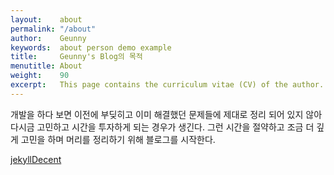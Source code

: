 ```yaml
---
layout:    about
permalink: "/about"
author:    Geunny
keywords:  about person demo example
title:     Geunny's Blog의 목적
menutitle: About
weight:    90
excerpt:   This page contains the curriculum vitae (CV) of the author.
--- 
```

<script async defer src="https://buttons.github.io/buttons.js"></script>

개발을 하다 보면 이전에 부딪히고 이미 해결했던 문제들에 제대로 정리 되어 있지 않아 다시금 고민하고 시간을 투자하게 되는 경우가 생긴다.
그런 시간을 절약하고 조금 더 깊게 고민을 하며 머리를 정리하기 위해 블로그를 시작한다.


<p class="github-button-container">
<a class="github-button" href="https://github.com/jwillmer/jekyllDecent" data-size="large" data-show-count="true" aria-label="Star jwillmer/jekyllDecent on GitHub">jekyllDecent</a>
</p>
